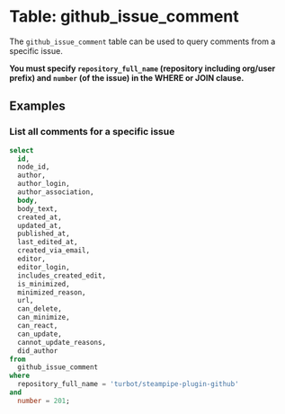 # Table: github_issue_comment

The `github_issue_comment` table can be used to query comments from a specific issue.

**You must specify `repository_full_name` (repository including org/user prefix) and `number` (of the issue) in the WHERE or JOIN clause.**

## Examples

### List all comments for a specific issue

```sql
select
  id,
  node_id,
  author,
  author_login,
  author_association,
  body,
  body_text,
  created_at,
  updated_at,
  published_at,
  last_edited_at,
  created_via_email,
  editor,
  editor_login,
  includes_created_edit,
  is_minimized,
  minimized_reason,
  url,
  can_delete,
  can_minimize,
  can_react,
  can_update,
  cannot_update_reasons,
  did_author
from
  github_issue_comment
where
  repository_full_name = 'turbot/steampipe-plugin-github'
and
  number = 201;
```